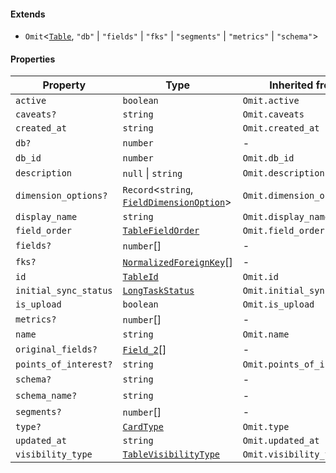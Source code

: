 #### Extends

* `Omit`<[`Table`](Table.md), `"db"` | `"fields"` | `"fks"` | `"segments"` | `"metrics"` | `"schema"`>

#### Properties

| Property                                               | Type                                                                  | Inherited from             |
| ------------------------------------------------------ | --------------------------------------------------------------------- | -------------------------- |
| <a id="active"></a> `active`                           | `boolean`                                                             | `Omit.active`              |
| <a id="caveats"></a> `caveats?`                        | `string`                                                              | `Omit.caveats`             |
| <a id="created_at"></a> `created_at`                   | `string`                                                              | `Omit.created_at`          |
| <a id="db"></a> `db?`                                  | `number`                                                              | -                          |
| <a id="db_id"></a> `db_id`                             | `number`                                                              | `Omit.db_id`               |
| <a id="description"></a> `description`                 | `null` \| `string`                                                    | `Omit.description`         |
| <a id="dimension_options"></a> `dimension_options?`    | `Record`<`string`, [`FieldDimensionOption`](FieldDimensionOption.md)> | `Omit.dimension_options`   |
| <a id="display_name"></a> `display_name`               | `string`                                                              | `Omit.display_name`        |
| <a id="field_order"></a> `field_order`                 | [`TableFieldOrder`](TableFieldOrder.md)                               | `Omit.field_order`         |
| <a id="fields"></a> `fields?`                          | `number`\[]                                                           | -                          |
| <a id="fks"></a> `fks?`                                | [`NormalizedForeignKey`](NormalizedForeignKey.md)\[]                  | -                          |
| <a id="id"></a> `id`                                   | [`TableId`](TableId.md)                                               | `Omit.id`                  |
| <a id="initial_sync_status"></a> `initial_sync_status` | [`LongTaskStatus`](LongTaskStatus.md)                                 | `Omit.initial_sync_status` |
| <a id="is_upload"></a> `is_upload`                     | `boolean`                                                             | `Omit.is_upload`           |
| <a id="metrics"></a> `metrics?`                        | `number`\[]                                                           | -                          |
| <a id="name"></a> `name`                               | `string`                                                              | `Omit.name`                |
| <a id="original_fields"></a> `original_fields?`        | [`Field_2`](Field_2.md)\[]                                            | -                          |
| <a id="points_of_interest"></a> `points_of_interest?`  | `string`                                                              | `Omit.points_of_interest`  |
| <a id="schema"></a> `schema?`                          | `string`                                                              | -                          |
| <a id="schema_name"></a> `schema_name?`                | `string`                                                              | -                          |
| <a id="segments"></a> `segments?`                      | `number`\[]                                                           | -                          |
| <a id="type"></a> `type?`                              | [`CardType`](CardType.md)                                             | `Omit.type`                |
| <a id="updated_at"></a> `updated_at`                   | `string`                                                              | `Omit.updated_at`          |
| <a id="visibility_type"></a> `visibility_type`         | [`TableVisibilityType`](TableVisibilityType.md)                       | `Omit.visibility_type`     |
